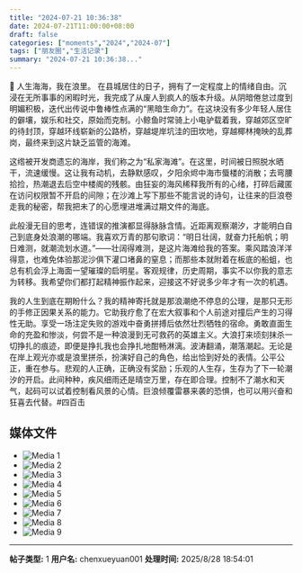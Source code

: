 ```yaml
---
title: "2024-07-21 10:36:38"
date: 2024-07-21T11:00:00+08:00
draft: false
categories: ["moments","2024","2024-07"]
tags: ["朋友圈","生活记录"]
summary: "2024-07-21 10:36:38..."
---
```


🌊 人生海海，我在浪里。
​
​在县城居住的日子，拥有了一定程度上的情绪自由。沉浸在无所事事的闲暇时光，我完成了从废人到疯人的版本升级。从阴暗倦怠过度到明媚积极，迭代出传说中鲁棒性点满的“黑暗生命力”。在这块没有多少年轻人居住的僻壤，娱乐和社交，原始而克制。小鲸鱼时常骑上小电驴载着我，穿越郊区空旷的待封顶，穿越环线崭新的公路桥，穿越堤岸坑洼的田坎地，穿越椰林掩映的乱葬岗，最终来到这片缺乏监管的海滩。

这绺被开发商遗忘的海岸，我们称之为“私家海滩”。在这里，时间被日照脱水晒干，流速缓慢。这让我有动机，去静默感叹，夕阳余烬中海市蜃楼的消散；去弯腰拾捡，热潮退去后空中楼阁的残骸。由狂妄的海风稀释我所有的心绪，打碎后藏匿在访问权限暂不开启的间隙；在沙滩上写下那些不能言说的诗句，让往来的巨浪卷走我的秘密，帮我把未了的心愿埋进堆满过期文件的海底。

此般漫无目的思考，连错误的推演都显得脉脉含情。近距离观察潮汐，才能明白自己到底身处浪潮的哪端。我喜欢万青的那句歌词：“明日壮阔，就奋力托船帆；明日难测，就潮流划水道。”——壮阔得难测，是这片海滩给我的答案。乘风踏浪洋洋得意，也难免体验那泥沙俱下灌口堵鼻的窒息；而那些本就附着在板底的船蛆，也总有机会浮上海面一望璀璨的启明星。客观规律，历史周期，事实不以你我的意志为转移。我希望你们都打起精神振作起来，迎接这不好说多少年才有一次的机遇。

我的人生到底在期盼什么？我的精神寄托就是那浪潮绝不停息的公理，是那只无形的手修正因果关系的能力。它助我疗愈了在宏大叙事和个人前途对撞后产生的习得性无助。享受一场注定失败的游戏中奋勇拼搏后依然壮烈牺牲的宿命。勇敢直面生命的充盈和惨淡，何尝不是一种浪漫到无可救药的英雄主义。大浪打来顷刻抹杀一切挣扎的痕迹，即便是挣扎我也会挣扎地酣畅淋漓。
​
波涛翻涌，​潮落潮起。无论是在岸上观光亦或是浪里拼杀，扮演好自己的角色，给出恰到好处的表情。公平公正，重在参与。悲观的人正确，正确没有奖励；乐观的人生存，生存为了下一轮潮汐的开启。此间种种，疾风细雨还是晴空万里，存在即合理。控制不了潮水和天气，起码可以试着控制看风景的心情。巨浪倾覆雷暴来袭的恐惧，也可以用兴奋和狂喜去代替。
​
​#四百击

## 媒体文件

- ![Media 1](/Moments/photos/2024-07-21/202407211036380.jpg)
- ![Media 2](/Moments/photos/2024-07-21/202407211036381.jpg)
- ![Media 3](/Moments/photos/2024-07-21/202407211036382.jpg)
- ![Media 4](/Moments/photos/2024-07-21/202407211036383.jpg)
- ![Media 5](/Moments/photos/2024-07-21/202407211036384.jpg)
- ![Media 6](/Moments/photos/2024-07-21/202407211036385.jpg)
- ![Media 7](/Moments/photos/2024-07-21/202407211036386.jpg)
- ![Media 8](/Moments/photos/2024-07-21/202407211036387.jpg)
- ![Media 9](/Moments/photos/2024-07-21/202407211036388.jpg)

---

**帖子类型:** 1
**用户名:** chenxueyuan001
**处理时间:** 2025/8/28 18:54:01